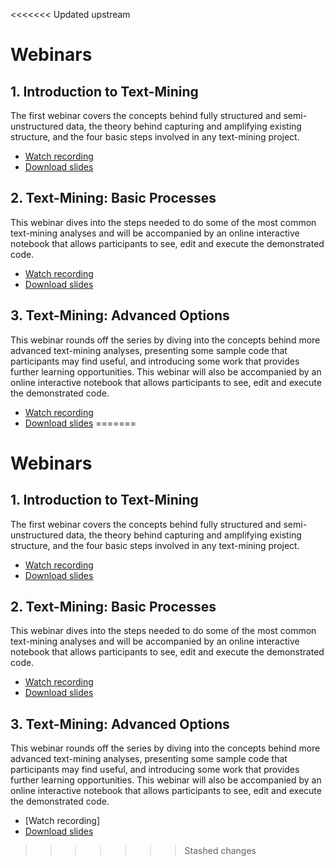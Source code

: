 <<<<<<< Updated upstream
# Webinars

## 1. Introduction to Text-Mining
The first webinar covers the concepts behind fully structured and semi-unstructured data, the theory behind capturing and amplifying existing structure, and the four basic steps involved in any text-mining project.
* [Watch recording](https://www.youtube.com/watch?v=wFz1n-z_dvY)
* [Download slides](./Text-Mining_Intro_widescreen.pdf)

## 2. Text-Mining: Basic Processes
This webinar dives into the steps needed to do some of the most common text-mining analyses and will be accompanied by an online interactive notebook that allows participants to see, edit and execute the demonstrated code.
* [Watch recording](https://www.youtube.com/watch?v=T6K7BibhSTA)
* [Download slides](./Text-Mining_Basics_widescreen.pdf)

## 3. Text-Mining: Advanced Options
This webinar rounds off the series by diving into the concepts behind more advanced text-mining analyses, presenting some sample code that participants may find useful, and introducing some work that provides further learning opportunities. This webinar will also be accompanied by an online interactive notebook that allows participants to see, edit and execute the demonstrated code.
* [Watch recording](https://www.youtube.com/watch?v=pEs3jOlwbaI)
* [Download slides](./Text-Mining_Advanced_widescreen.pdf)
=======
# Webinars

## 1. Introduction to Text-Mining
The first webinar covers the concepts behind fully structured and semi-unstructured data, the theory behind capturing and amplifying existing structure, and the four basic steps involved in any text-mining project.
* [Watch recording](https://www.youtube.com/watch?v=wFz1n-z_dvY)
* [Download slides](./Text-Mining_Intro_widescreen.pdf)

## 2. Text-Mining: Basic Processes
This webinar dives into the steps needed to do some of the most common text-mining analyses and will be accompanied by an online interactive notebook that allows participants to see, edit and execute the demonstrated code.
* [Watch recording](https://www.youtube.com/watch?v=T6K7BibhSTA)
* [Download slides](./Text-Mining_Basics_widescreen.pdf)

## 3. Text-Mining: Advanced Options
This webinar rounds off the series by diving into the concepts behind more advanced text-mining analyses, presenting some sample code that participants may find useful, and introducing some work that provides further learning opportunities. This webinar will also be accompanied by an online interactive notebook that allows participants to see, edit and execute the demonstrated code.
* [Watch recording]
* [Download slides](./Text-Mining_Advanced_widescreen.pdf)
>>>>>>> Stashed changes
